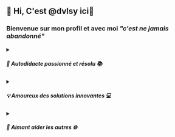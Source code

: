 <h2>👋 Hi, C'est @dvlsy ici👋 </h2>
<h3>Bienvenue sur mon profil et avec moi <em>"c'est ne jamais abandonné"</em></h3> 
<details>
<summary><h5>🚀 Autodidacte passionné et résolu 📚</h5></summary>
Je suis un esprit curieux et autodidacte, toujours avide de connaissances et de défis intellectuels.
Mon parcours est marqué par une passion inébranlable pour l'apprentissage continu, alimentée par ma soif de compréhension et ma volonté de relever de nouveaux défis.
</details>
<details>
<summary><h5>💡 Amoureux des solutions innovantes 💻</h5></summary>
En tant que fervent chercheur de solutions, je me considère comme un artisan du progrès. J'apprécie particulièrement résoudre des problèmes complexes et trouver des moyens créatifs de surmonter les obstacles. 
Mon approche est axée sur la recherche de solutions pratiques et efficaces qui bénéficient à la communauté.
</details>
<details>
<summary><h5>🤝 Aimant aider les autres 🌐</h5></summary>
Mon engagement ne se limite pas à ma propre croissance ; j'aime également partager mes connaissances et aider les autres à atteindre leurs objectifs🚀✨
</details>

